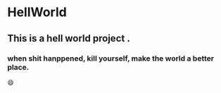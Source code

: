  HellWorld
===

This is a hell world project .
---

### when shit hanppened, kill yourself, make the world a better place.
:smile:
